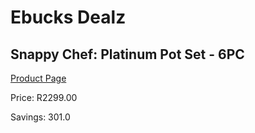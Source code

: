 
# Ebucks Dealz
## Snappy Chef: Platinum Pot Set - 6PC
[Product Page](https://www.ebucks.com/web/shop/productSelected.do?prodId=1170699506&catId=704983235)

Price: R2299.00

Savings: 301.0


	